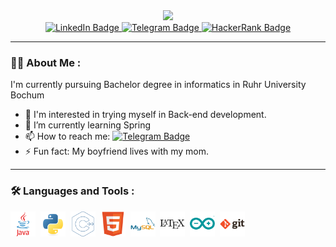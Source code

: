 <div id="header" align="center">
  <img src="https://media.giphy.com/media/LMcB8XospGZO8UQq87/giphy.gif" width="100"/>
</div>
<div id="badges" align="center">
  <a href="https://www.linkedin.com/in/daria-mikhaylova-b0453a241/">
    <img src="https://img.shields.io/badge/LinkedIn-blue?style=for-the-badge&logo=linkedin&logoColor=white" alt="LinkedIn Badge"/>
  </a>
  <a href="https://t.me/dasha_mikhaylova">
    <img src="https://img.shields.io/badge/Telegram-blue?style=for-the-badge&logo=telegram&logoColor=white" alt="Telegram Badge"/>
  </a>
  <a href="https://www.hackerrank.com/zaets_dasha22">
    <img src="https://img.shields.io/badge/HackerRank-success?style=for-the-badge&logo=hackerrank&logoColor=white" alt="HackerRank Badge"/>
  </a>
</div>

---

### :woman_technologist: About Me :
I'm currently pursuing Bachelor degree in informatics in Ruhr University Bochum 
- 🍪 I'm interested in trying myself in Back-end development.
- 🌱 I’m currently learning Spring
- 📫 How to reach me: [![Telegram Badge](https://img.shields.io/badge/-dasha-blue?style=flat&logo=Telegram&logoColor=white)](https://t.me/dasha_mikhaylova)
- ⚡ Fun fact: My boyfriend lives with my mom.

---

### :hammer_and_wrench: Languages and Tools :
<div>
  <img src="https://github.com/devicons/devicon/blob/master/icons/java/java-original-wordmark.svg" title="Java" alt="Java" width="40" height="40"/>&nbsp;
  <img src="https://github.com/devicons/devicon/blob/master/icons/python/python-original.svg" title="Python" alt="Python" width="40" height="40"/>&nbsp;
  <img src="https://github.com/devicons/devicon/blob/master/icons/cplusplus/cplusplus-line.svg" title="C++" alt="C++" width="40" height="40"/>&nbsp;
  <img src="https://github.com/devicons/devicon/blob/master/icons/html5/html5-original.svg" title="HTML5" alt="HTML" width="40" height="40"/>&nbsp;
  <img src="https://github.com/devicons/devicon/blob/master/icons/mysql/mysql-original-wordmark.svg" title="MySQL"  alt="MySQL" width="40" height="40"/>&nbsp;
  <img src="https://github.com/devicons/devicon/blob/master/icons/latex/latex-original.svg " title="Latex" alt="Latex" width="40" height="40"/>&nbsp;
  <img src="https://github.com/devicons/devicon/blob/master/icons/arduino/arduino-original.svg " title="Arduino" alt="Arduino" width="40" height="40"/>&nbsp;
  <img src="https://github.com/devicons/devicon/blob/master/icons/git/git-original-wordmark.svg" title="Git" **alt="Git" width="40" height="40"/>
  
</div>
